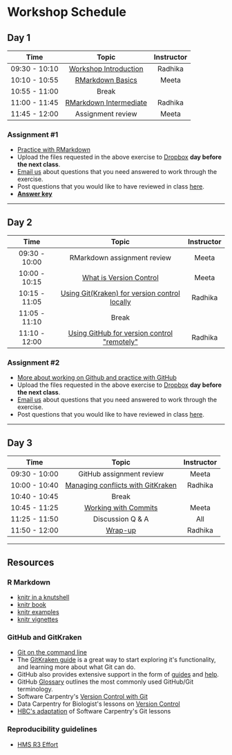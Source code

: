 # Workshop Schedule

## Day 1

| Time            |  Topic  | Instructor |
|:------------------------:|:------------------------------------------------:|:--------:|
| 09:30 - 10:10 | [Workshop Introduction](https://github.com/hbctraining/reproducibility-tools/blob/master/lectures/Intro_to_workshop.pdf) | Radhika |
| 10:10 - 10:55 | [RMarkdown Basics](../lessons/01-Rmarkdown_basics.md) | Meeta |
| 10:55 - 11:00 | Break |  |
| 11:00 - 11:45 | [RMarkdown Intermediate](../lessons/02-Rmarkdown_intermediate.md) | Radhika |
| 11:45 - 12:00 | Assignment review | Meeta |

### Assignment #1

* [Practice with RMarkdown](../activities/Rmd_exercise4.md)
* Upload the files requested in the above exercise to [Dropbox](https://www.dropbox.com/request/rsjyLe9hgLhh5Kka8lD1) **day before the next class**.
* [Email us](mailto:hbctraining@hsph.harvard.edu) about questions that you need answered to work through the exercise.
* Post questions that you would like to have reviewed in class [here](https://PollEv.com/hbctraining945).
* [**Answer key**](https://raw.githubusercontent.com/hbctraining/reproducibility-tools/master/activities/Rmd_exercise4_answerkey.rmd)

---

## Day 2

| Time            |  Topic  | Instructor |
|:------------------------:|:------------------------------------------------:|:--------:|
| 09:30 - 10:00 | RMarkdown assignment review | Meeta |
| 10:00 - 10:15 | [What is Version Control](../lessons/03_Intro_to_versioning.md) | Meeta |
| 10:15 - 11:05 | [Using Git(Kraken) for version control locally](../lessons/04_GitKraken.md) | Radhika |
| 11:05 - 11:10 | Break |  |
| 11:10 - 12:00 | [Using GitHub for version control "remotely"](../lessons/05_Github_remote1.md) | Radhika |

### Assignment #2

* [More about working on Github and practice with GitHub](../lessons/06_Github_remote2.md)
* Upload the files requested in the above exercise to [Dropbox](https://www.dropbox.com/request/sfOKVBPhFdS8BpifRIyt) **day before the next class**.
* [Email us](mailto:hbctraining@hsph.harvard.edu) about questions that you need answered to work through the exercise.
* Post questions that you would like to have reviewed in class [here](https://PollEv.com/hbctraining945).

---

## Day 3

| Time            |  Topic  | Instructor |
|:------------------------:|:------------------------------------------------:|:--------:|
| 09:30 - 10:00 | GitHub assignment review | Meeta |
| 10:00 - 10:40 | [Managing conflicts with GitKraken](../lessons/07_Managing_conflicts.md) | Radhika |
| 10:40 - 10:45 | Break | |
| 10:45 - 11:25 |[Working with Commits](../lessons/Working_with_commits.md) | Meeta |
| 11:25 - 11:50 | Discussion Q & A | All|
| 11:50 - 12:00 | [Wrap-up](../lectures/Workshop_wrapup.pdf)| Radhika |


---

## Resources

### R Markdown
-   [knitr in a knutshell](http://kbroman.org/knitr_knutshell/)
-   [knitr book](https://www.amazon.com/gp/product/1498716962)
-   [knitr examples](https://yihui.name/knitr/demos)
-   [knitr vignettes](https://github.com/yihui/knitr/tree/master/vignettes)

### GitHub and GitKraken
* [Git on the command line](https://hbctraining.github.io/Training-modules/Git-Github/#learning-objectives)
* The [GitKraken guide](https://support.gitkraken.com/getting-started/guide) is a great way to start exploring it's functionality, and learning more about what Git can do.
* GitHub also provides extensive support in the form of [guides](https://guides.github.com/) and [help](https://help.github.com/).
* GitHub [Glossary](https://help.github.com/articles/github-glossary/) outlines the most commonly used GitHub/Git terminology.
* Software Carpentry's [Version Control with Git](https://swcarpentry.github.io/git-novice/)
* Data Carpentry for Biologist's lessons on [Version Control](https://datacarpentry.org/semester-biology/materials/version-control-R/)
* [HBC's adaptation](https://hbctraining.github.io/Training-modules/Git-Github/#contents) of Software Carpentry's Git lessons

### Reproducibility guidelines
* [HMS R3 Effort](https://ari.hms.harvard.edu/research-rigor-reproducibility/hms-r3-effort)

